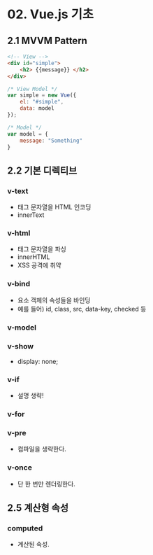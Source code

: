 # 02. Vue.js 기초

## 2.1 MVVM Pattern


 
```html
<!-- View -->
<div id="simple">
	<h2> {{message}} </h2>
</div>
```
```javascript
/* View Model */
var simple = new Vue({
	el: "#simple",
    data: model
});
```
```javascript
/* Model */
var model = {
	message: "Something"
}
```

## 2.2 기본 디렉티브
### v-text
- 태그 문자열을 HTML 인코딩
- innerText

### v-html
- 태그 문자열을 파싱
- innerHTML
- XSS 공격에 취약

### v-bind
- 요소 객체의 속성들을 바인딩
- 예를 들어) id, class, src, data-key, checked 등


### v-model


### v-show
- display: none;

### v-if
- 설명 생략!
### v-for

### v-pre
- 컴파일을 생략한다.

### v-once
- 단 한 번만 렌더링한다.


## 2.5 계산형 속성

### computed
- 계산된 속성. 